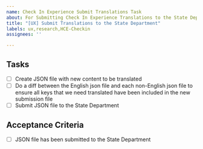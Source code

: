 ```yaml
---
name: Check In Experience Submit Translations Task
about: For Submitting Check In Experience Translations to the State Department
title: "[UX] Submit Translations to the State Department"
labels: ux,research,HCE-Checkin
assignees: ''

---
```


## Tasks
- [ ] Create JSON file with new content to be translated
- [ ] Do a diff between the English json file and each non-English json file to ensure all keys that we need translated have been included in the new submission file
- [ ] Submit JSON file to the State Department

## Acceptance Criteria
- [ ] JSON file has been submitted to the State Department
